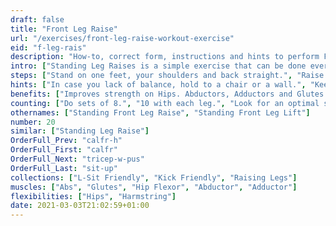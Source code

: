 ```yaml
---
draft: false
title: "Front Leg Raise"
url: "/exercises/front-leg-raise-workout-exercise"
eid: "f-leg-rais"
description: "How-to, correct form, instructions and hints to perform Front Leg Raise. Similar exercises and video demo"
intro: ["Standing Leg Raises is a simple exercise that can be done everywhere. Focused on your legs, its easy enough to do without preparation, yet hard to do repeatedly.."]
steps: ["Stand on one feet, your shoulders and back straight.", "Raise one leg to the front, until it is parallel to the ground.", "Wait a few seconds on that position.", "Bring the leg back down. This is one repetition."]
hints: ["In case you lack of balance, hold to a chair or a wall.", "Keep your body stable. Only the leg should move."]
benefits: ["Improves strength on Hips. Abductors, Adductors and Glutes.", "Improves balance."]
counting: ["Do sets of 8.", "10 with each leg.", "Look for an optimal situation to repeat this exercise, such as when entering your home-office."]
othernames: ["Standing Front Leg Raise", "Standing Front Leg Lift"]
number: 20
similar: ["Standing Leg Raise"]
OrderFull_Prev: "calfr-h"
OrderFull_First: "calfr"
OrderFull_Next: "tricep-w-pus"
OrderFull_Last: "sit-up"
collections: ["L-Sit Friendly", "Kick Friendly", "Raising Legs"]
muscles: ["Abs", "Glutes", "Hip Flexor", "Abductor", "Adductor"]
flexibilities: ["Hips", "Harmstring"]
date: 2021-03-03T21:02:59+01:00
---
```

